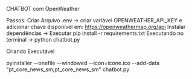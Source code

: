 CHATBOT com OpenWeather

Passos:
Criar Arquivo .env -> criar variável OPENWEATHER_API_KEY e adicionar chave disponível em: https://openweathermap.org/api
Instalar dependências -> Executar pip install -r requirements.txt
Executando no terminal -> python chatbot.py

Criando Executável

pyinstaller --onefile --windowed --icon=icone.ico --add-data "pt_core_news_sm;pt_core_news_sm" chatbot.py
